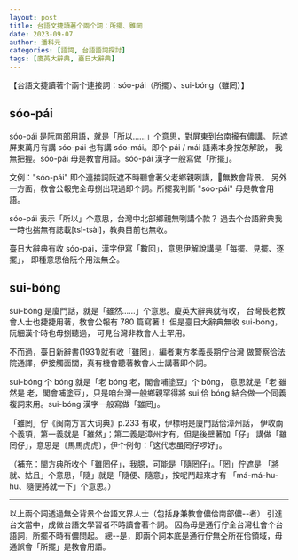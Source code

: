 ```yaml
---
layout: post
title: 台語文捷讀著个兩个詞：所擺、雖罔
date: 2023-09-07
author: 潘科元
categories: [語詞, 台語語詞探討]
tags: [廈英大辭典, 臺日大辭典]
---
```


【台語文捷讀著个兩个連接詞：sóo-pái（所擺）、sui-bóng（雖罔）】

## sóo-pái

sóo-pái 是阮南部用語，就是「所以……」个意思，對屏東到台南攏有儂講。
阮遮屏東萬丹有講 sóo-pái 也有講 sóo-mái。即个  pái / mái 語素本身按怎解說，
我無把握。sóo-pái 毋是教會用語。sóo-pái 漢字一般寫做「所擺」。

文例："sóo-pái" 即个連接詞阮遮不時聽會著父老鄉親咧講，𪜶無教會背景。
另外一方面，教會公報完全毋捌出現過即个詞。所擺我判斷 "sóo-pái" 毋是教會用語。

sóo-pái 表示「所以」个意思，台灣中北部鄉親無咧講个款？
過去个台語辭典我一時也揣無有誌載[tsì-tsài]，教典目前也無收。

臺日大辭典有收 sóo-pái，漢字伊寫「數回」，意思伊解說講是「每擺、見擺、逐擺」，
即種意思佮阮个用法無仝。

## sui-bóng

sui-bóng 是廈門話，就是「雖然……」个意思。廈英大辭典就有收，
台灣長老教會人士也捷捷用著，教會公報有 780 篇寫著！
但是臺日大辭典無收 sui-bóng，阮細漢个時也毋捌聽過，
可見台灣非教會人士罕用。

不而過，臺日新辭書(1931)就有收「雖罔」，編者東方孝義長期佇台灣
做警察佮法院通譯，伊接觸面闊，真有機會聽著教會人士講著即个詞。

sui-bóng 个 bóng 就是「老 bóng 老，閣會哺塗豆」个  bóng，
意思就是「老 雖然是 老，閣會哺塗豆」，只是咱台灣一般鄉親罕得將
sui 佮 bóng 結合做一个同義複詞來用。sui-bóng 漢字一般寫做「雖罔」。

「雖罔」佇《闽南方言大词典》p.233 有收，伊標明是廈門話佮漳州話，
伊收兩个義項，第一義就是「雖然」；第二義是漳州才有，但是後壁著加「仔」
講做「雖罔仔」，意思是〔馬馬虎虎〕，伊个例句：「这代志虽罔仔啰好」。

（補充：閩方典所收个「雖罔仔」，我臆，可能是「隨罔仔」。「罔」佇遮是
「將就、姑且」个意思，「隨」就是「隨便、隨意」，按呢鬥起來才有
「má-má-hu-hu、隨便將就一下」个意思。）

---

以上兩个詞透過無仝背景个台語文界人士（包括身兼教會儂佮南部儂\--者）
引進台文當中，成做台語文學習者不時讀會著个詞。
因為毋是通行佇全台灣社會个台語詞，所擺不時有儂問起。
總\--是，即兩个詞本底是通行佇無仝所在佮領域，毋通誤會「所擺」是教會用語。

